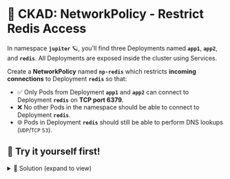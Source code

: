 # 🔐 CKAD: NetworkPolicy - Restrict Redis Access

In namespace **`jupiter`** 🪐, you'll find three Deployments named **`app1`**, **`app2`**, and **`redis`**.
All Deployments are exposed inside the cluster using Services.

Create a **NetworkPolicy** named **`np-redis`** which restricts **incoming connections** to Deployment **`redis`** so that:

* ✅ Only Pods from Deployment **`app1`** and **`app2`** can connect to Deployment **`redis`** on **TCP port 6379**.
* ❌ No other Pods in the namespace should be able to connect to Deployment **`redis`**.
* 🌐 Pods in Deployment **`redis`** should still be able to perform DNS lookups (`UDP`/`TCP` `53`).




## 💪 Try it yourself first!

<details><summary> 🎯 Solution (expand to view)</summary>

### 🧪 Test Requirements:
* `kubectl exec -it <app1-pod> -- nc -zv redis 6379` (should succeed ✅)
* `kubectl exec -it <app2-pod> -- nc -zv redis 6379` (should succeed ✅)  
* `kubectl exec -it <test-pod-pod> -- nc -zv redis 6379` (should fail ❌)


### 🔍 Step 1: Analyze the existing resources

First, examine the deployments and their labels:
```bash
kubectl -n jupiter get deployments --show-labels
kubectl -n jupiter get pods --show-labels
```

You'll see that each deployment creates pods with labels like `app=app1`, `app=app2`, and `app=redis`.

---

### 📝 Step 2: Create the NetworkPolicy

Create a NetworkPolicy that:
- 🎯 Targets pods with `app=redis` 
- ⬇️ Allows ingress from pods with `app=app1` and `app=app2` on port 6379
- ⬆️ Allows egress for DNS (UDP/TCP port 53)

```bash
cat <<EOF | kubectl apply -f -
apiVersion: networking.k8s.io/v1
kind: NetworkPolicy
metadata:
  name: np-redis
  namespace: jupiter
spec:
  podSelector:
    matchLabels:
      app: redis
  policyTypes:
  - Ingress
  - Egress
  ingress:
  - from:
    - podSelector:
        matchLabels:
          app: app1
    - podSelector:
        matchLabels:
          app: app2
    ports:
    - protocol: TCP
      port: 6379
  egress:
  - ports:
    - protocol: UDP
      port: 53
    - protocol: TCP
      port: 53
EOF
```

---

### 🔍 Step 3: Verify the NetworkPolicy

Check that the NetworkPolicy was created correctly:
```bash
kubectl -n jupiter get networkpolicy
kubectl -n jupiter describe networkpolicy np-redis
```

---

### 🧪 Step 4: Test the connectivity

Get the pod names first:
```bash
kubectl -n jupiter get pods
```

Test that app1 and app2 can connect to redis:
```bash
# Get pod names (replace with actual names)
APP1_POD=$(kubectl -n jupiter get pods -l app=app1 -o jsonpath='{.items[0].metadata.name}')
APP2_POD=$(kubectl -n jupiter get pods -l app=app2 -o jsonpath='{.items[0].metadata.name}')
TEST_POD=$(kubectl -n jupiter get pods -l app=test-pod -o jsonpath='{.items[0].metadata.name}')

# These should succeed ✅
kubectl -n jupiter exec -it $APP1_POD -- nc -zv redis 6379
kubectl -n jupiter exec -it $APP2_POD -- nc -zv redis 6379

# This should fail ❌ (timeout or connection refused)
kubectl -n jupiter exec -it $TEST_POD -- nc -zv redis 6379
```

---

### 🌐 Step 5: Test DNS functionality

Verify that redis pods can still perform DNS lookups:
```bash
REDIS_POD=$(kubectl -n jupiter get pods -l app=redis -o jsonpath='{.items[0].metadata.name}')
kubectl -n jupiter exec -it $REDIS_POD -- nslookup kubernetes.default
```

---

🎉 **Final result:**

* ✅ Only app1 and app2 pods can connect to redis on port 6379
* ❌ test-pod cannot connect to redis  
* 🌐 Redis pods can still perform DNS lookups
* 🔐 The NetworkPolicy `np-redis` successfully restricts incoming connections while maintaining essential functionality

</details>
